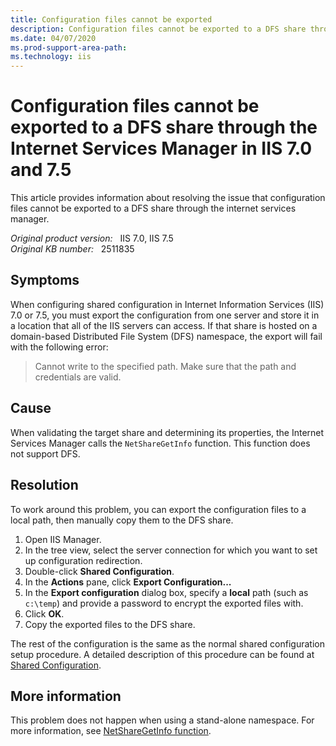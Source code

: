 ```yaml
---
title: Configuration files cannot be exported
description: Configuration files cannot be exported to a DFS share through the internet services manager.
ms.date: 04/07/2020
ms.prod-support-area-path: 
ms.technology: iis
---
```

# Configuration files cannot be exported to a DFS share through the Internet Services Manager in IIS 7.0 and 7.5

This article provides information about resolving the issue that configuration files cannot be exported to a DFS share through the internet services manager.

_Original product version:_ &nbsp; IIS 7.0, IIS 7.5  
_Original KB number:_ &nbsp; 2511835

## Symptoms

When configuring shared configuration in Internet Information Services (IIS) 7.0 or 7.5, you must export the configuration from one server and store it in a location that all of the IIS servers can access. If that share is hosted on a domain-based Distributed File System (DFS) namespace, the export will fail with the following error:

> Cannot write to the specified path. Make sure that the path and credentials are valid.

## Cause

When validating the target share and determining its properties, the Internet Services Manager calls the `NetShareGetInfo` function. This function does not support DFS.

## Resolution

To work around this problem, you can export the configuration files to a local path, then manually copy them to the DFS share.

1. Open IIS Manager.
2. In the tree view, select the server connection for which you want to set up configuration redirection.
3. Double-click **Shared Configuration**.
4. In the **Actions** pane, click **Export Configuration...**
5. In the **Export configuration** dialog box, specify a **local** path (such as `c:\temp`) and provide a password to encrypt the exported files with.
6. Click **OK**.
7. Copy the exported files to the DFS share.

The rest of the configuration is the same as the normal shared configuration setup procedure. A detailed description of this procedure can be found at [Shared Configuration](/iis/manage/managing-your-configuration-settings/shared-configuration_264/).

## More information

This problem does not happen when using a stand-alone namespace. For more information, see [NetShareGetInfo function](/windows/win32/api/lmshare/nf-lmshare-netsharegetinfo).

